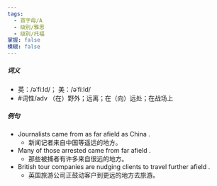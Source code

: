 ```yaml
---
tags:
  - 首字母/A
  - 级别/雅思
  - 级别/托福
掌握: false
模糊: false
---
```

##### 词义
- 英：/əˈfiːld/； 美：/əˈfiːld/
- #词性/adv  （在）野外；远离；在（向）远处；在战场上
##### 例句
- Journalists came from as far afield as China .
	- 新闻记者来自中国等遥远的地方。
- Many of those arrested came from far afield .
	- 那些被捕者有许多来自很远的地方。
- British tour companies are nudging clients to travel further afield .
	- 英国旅游公司正鼓动客户到更远的地方去旅游。
